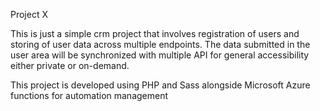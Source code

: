 Project X

This is just a simple crm project that involves registration of users and storing of user data across multiple endpoints.
The data submitted in the user area will be synchronized with multiple API for general accessibility either private or on-demand.

This project is developed using PHP and Sass alongside Microsoft Azure functions for automation management